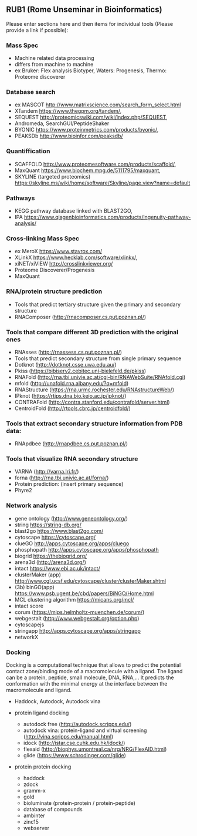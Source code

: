 ## RUB1 (Rome Unseminar in Bioinformatics)

Please enter sections here and then items for individual tools (Please provide a link if possible):
    
### Mass Spec

- Machine related data processing
- differs from machine to machine
- ex Bruker: Flex analysis Biotyper, Waters: Progenesis, Thermo: Proteome discoverer

### Database search

- ex MASCOT http://www.matrixscience.com/search_form_select.html
- XTandem https://www.thegpm.org/tandem/, 
- SEQUEST http://proteomicswiki.com/wiki/index.php/SEQUEST, 
- Andromeda, SearchGUI/PeptideShaker
- BYONIC https://www.proteinmetrics.com/products/byonic/, 
- PEAKSDb http://www.bioinfor.com/peaksdb/

### Quantiffication

- SCAFFOLD http://www.proteomesoftware.com/products/scaffold/, 
- MaxQuant https://www.biochem.mpg.de/5111795/maxquant, 
- SKYLINE (targeted proteomics) https://skyline.ms/wiki/home/software/Skyline/page.view?name=default

### Pathways

- KEGG pathway database linked with BLAST2GO,
- IPA https://www.qiagenbioinformatics.com/products/ingenuity-pathway-analysis/

### Cross-linking Mass Spec

- ex MeroX https://www.stavrox.com/
- XLinkX https://www.hecklab.com/software/xlinkx/,
- xiNET/xiVIEW http://crosslinkviewer.org/
- Proteome Discoverer/Progenesis
- MaxQuant


### RNA/protein structure prediction

- Tools that predict tertiary structure given the primary and secondary structure
- RNAComposer (http://rnacomposer.cs.put.poznan.pl/)

### Tools that compare different 3D prediction with the original ones

- RNAsses (http://rnassess.cs.put.poznan.pl/)
- Tools that predict secondary structure from single primary sequence
- Dotknot (http://dotknot.csse.uwa.edu.au/)
- Pkiss (https://bibiserv2.cebitec.uni-bielefeld.de/pkiss)
- RNAFold (http://rna.tbi.univie.ac.at/cgi-bin/RNAWebSuite/RNAfold.cgi)
- mfold (http://unafold.rna.albany.edu/?q=mfold)
- RNAStructure (https://rna.urmc.rochester.edu/RNAstructureWeb/)
- IPknot (https://rtips.dna.bio.keio.ac.jp/ipknot/)
- CONTRAFold (http://contra.stanford.edu/contrafold/server.html)
- CentroidFold (http://rtools.cbrc.jp/centroidfold/)

### Tools that extract secondary structure information from PDB data:

- RNApdbee (http://rnapdbee.cs.put.poznan.pl/)

### Tools that visualize RNA secondary structure

- VARNA (http://varna.lri.fr/)
- forna (http://rna.tbi.univie.ac.at/forna/)
- Protein prediction: (insert primary sequence)
- Phyre2


### Network analysis

- gene ontology  (http://www.geneontology.org/)
- string https://string-db.org/
- blast2go https://www.blast2go.com/
- cytoscape https://cytoscape.org/
- clueGO http://apps.cytoscape.org/apps/cluego
- phosphopath http://apps.cytoscape.org/apps/phosphopath
- biogrid https://thebiogrid.org/
- arena3d (http://arena3d.org/)
- intact  https://www.ebi.ac.uk/intact/
- clusterMaker (app) http://www.cgl.ucsf.edu/cytoscape/cluster/clusterMaker.shtml
- (3b) binGO(app) https://www.psb.ugent.be/cbd/papers/BiNGO/Home.html
- MCL clustering algorithm https://micans.org/mcl/
- intact score
- corum (https://mips.helmholtz-muenchen.de/corum/)
- webgestalt (http://www.webgestalt.org/option.php)
- cytoscapejs
- stringapp http://apps.cytoscape.org/apps/stringapp
- networkX

### Docking 

Docking is a computational technique that allows to predict the potential contact zone/binding mode of a macromolecule with a ligand. The ligand can be a protein, peptide, small molecule, DNA, RNA,... It predicts the conformation with the minimal energy at the interface between the macromolecule and ligand.

- Haddock, Autodock, Autodock vina

- protein ligand docking 
  - autodock free (http://autodock.scripps.edu/) 
  - autodock vina: protein-ligand and virtual screening (http://vina.scripps.edu/manual.html)
  - idock (http://istar.cse.cuhk.edu.hk/idock/)
  - flexaid (http://biophys.umontreal.ca/nrg/NRG/FlexAID.html)
  - glide (https://www.schrodinger.com/glide)

- protein protein docking 
  - haddock
  - zdock
  - gramm-x  
  - gold 
  - bioluminate (protein-protein / protein-peptide)
  - database of compounds 
  - ambinter 
  - zinc15
  - webserver 










